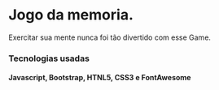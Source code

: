 # Jogo da memoria.
Exercitar sua mente nunca foi tão divertido com esse Game.
### Tecnologias usadas
    
#### Javascript, Bootstrap, HTNL5, CSS3 e FontAwesome 
    
